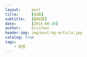 ```yaml
---
layout:     post
title:      [标题]
subtitle:   [副标题]
date:       [2014-08-28]
author:     EricChen
header-img: img/post-bg-article.jpg
catalog: true
tags:
    - 标签
---
```


